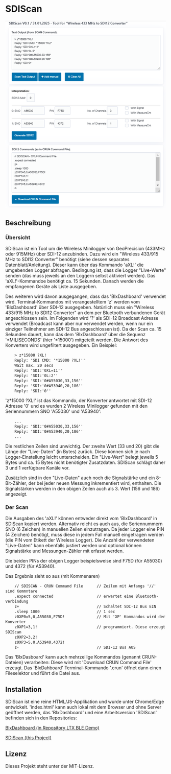 # SDIScan

![SDIScan](./img/sdiscan.png)

## Beschreibung

### Übersicht
SDIScan ist ein Tool um die Wireless Minilogger von GeoPrecision (433MHz oder 915MHz) über SDI-12 anzubinden.
Dazu wird ein "Wireless 433/915 MHz to SDI12 Converter" benötigt (siehe dessen separates Datenblatt/Anleitung).
Dieser kann über das Kommando 'aXL!' die umgebenden Logger abfragen. Bedingung ist, dass die Logger "Live-Werte"
senden (das muss jeweils an den Loggern selbst aktiviert werden). Das 'aXL!'-Kommandoe benötigt ca. 15 Sekunden.
Danach werden die empfangenen Geräte als Liste ausgegeben.

Des weiteren wird davon ausgegangen, dass das 'BlxDashboard' verwendet wird. Terminal-Kommandos mit vorangestelltem 'z'
werden vom 'BlxDashboard' über SDI-12 ausgegeben. Natürlich muss ein "Wireless 433/915 MHz to SDI12 Converter" an dem
per Bluetooth verbundenen Gerät angeschlossen sein. Im Folgenden wird '?' als SDI-12 Broadcast Adresse verwendet (Broadcast kann aber nur verwendet werden, wenn nur ein einziger Teilnehmer am SDI-12 Bus angeschlossen ist).
Da der Scan ca. 15 Sekunden dauert, kann das dem 'BlxDashboard' über die Sequenz '*MILISECONDS' (hier '*15000') mitgeteilt werden. Die Antwort des Konverters wird ungefiltert ausgegeben. Ein Beispiel:

``` 
    > z*15000 ?XL!
    Reply: 'SDI CMD: '*15000 ?XL!''
    Wait max. 20 secs
    Reply: 'SDI:'0XL=11''
    Reply: 'SDI:'0L:2''
    Reply: 'SDI:'0#A55030,33,156''
    Reply: 'SDI:'0#A53940,20,186''
    Reply: 'SDI:'0''
```

'z*15000 ?XL!' ist das Kommando, der Konverter antwortet mit SDI-12 Adresse '0' und es wurden 2 Wireless Minilogger gefunden mit den Seriennummern SNO 'A55030' und 'A53940':

```
    ...
    Reply: 'SDI:'0#A55030,33,156''
    Reply: 'SDI:'0#A53940,20,186''
    ...
```

Die restlichen Zeilen sind unwichtig. Der zweite Wert (33 und 20) gibt die Länge der "Live-Daten" (in Bytes) zurück. Diese können sich je nach Logger-Einstellung leicht unterscheiden. Ein "Live-Wert" belegt jeweils 5 Bytes und ca. 15 Bytes nicht benötigter Zusatzdaten.
SDIScan schlägt daher 3 und 1 verfügbare Kanäle vor.

Zusätzlich sind in den "Live-Daten" auch noch die Signalstärke und ein 8-Bit-Zähler, der bei jeder neuen Messung inkrementiert wird, enthalten. Die Signalstärken werden in den obigen Zeilen auch als 3. Wert (156 und 186) angezeigt.

### Der Scan

Die Ausgaben des 'aXL!' können entweder direkt vom 'BlxDashboard' in SDIScan kopiert werden. Alternativ reicht es auch aus,
die Seriennummern SNO (6 Zeichen) in manuellen Zeilen einzutragen. Da jeder Logger eine PIN (4 Zeichen) benötigt, muss diese in jedem
Fall manuell eingetragen werden (die PIN vom Etikett der Wireless Logger). Die Anzahl der verwendeten "Live-Daten" kann ebenfalls justiert werden und optional können Signalstärke und Messungen-Zähler mit erfasst werden.

Die beiden PINs der obigen Logger beispielsweise sind F75D (für A55030) und 4372 (für A53940).

Das Ergebnis sieht so aus (mit Kommenaren)

```
    // SDISCAN - CRUN Command File      // Zeilen mit Anfangs '//' sind Kommntare
    .expect connected                   // erwartet eine Bluetooth-Verbindung
    z+                                  // Schaltet SDI-12 Bus EIN
    .sleep 1000                         // 1 sec
    z0XP0=5,0,A55030,F75D!              // Mit 'XP' Kommandos wird der Konverter 
    z0XP1=3,1!                          // programmiert. Diese erzeugt SDIScan
    z0XP2=3,2!
    z0XP3=5,0,A53940,4372!
    z-                                  // SDI-12 Bus AUS
```

Das 'BlxDasboard' kann auch mehrzeilige Kommandos (genannt CRUN-Dateien) verarbeiten: 
Diese wird mit 'Download CRUN Command File' erzeugt. Das 'BlxDahboard' Terminal-Kommando '.crun' öffnet dann einen Fileselektor
und führt die Datei aus. 


## Installation

SDIScan ist eine reine HTML/JS-Applikation und wurde unter Chrome/Edge entwickelt. 
'index.html' kann auch lokal mit dem Browser und ohne Server geöffnet werden,
das 'BlxDashboard' und eine Arbeitsversion 'SDIScan' befinden sich in den Repositories:

[BlxDashboard (in Repository LTX BLE Demo)](https://joembedded.github.io/ltx_ble_demo/ble_api/index.html)

[SDIScan (this Project)](https://joembedded.github.io/sdiscan/index.html)

## Lizenz

Dieses Projekt steht unter der MIT-Lizenz. 